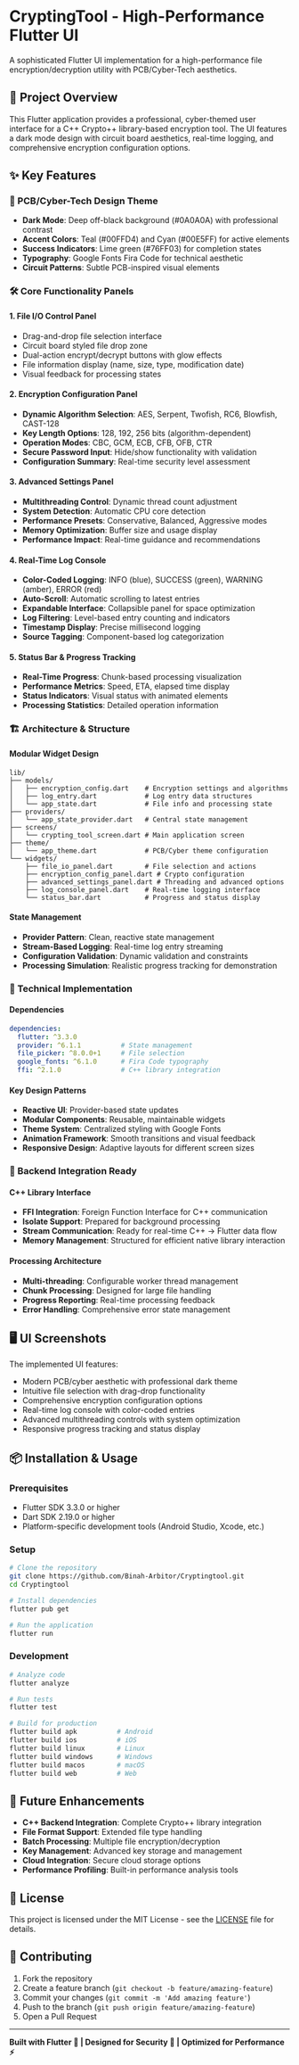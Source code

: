 # CryptingTool - High-Performance Flutter UI

A sophisticated Flutter UI implementation for a high-performance file encryption/decryption utility with PCB/Cyber-Tech aesthetics.

## 🎯 Project Overview

This Flutter application provides a professional, cyber-themed user interface for a C++ Crypto++ library-based encryption tool. The UI features a dark mode design with circuit board aesthetics, real-time logging, and comprehensive encryption configuration options.

## ✨ Key Features

### 🎨 PCB/Cyber-Tech Design Theme
- **Dark Mode**: Deep off-black background (#0A0A0A) with professional contrast
- **Accent Colors**: Teal (#00FFD4) and Cyan (#00E5FF) for active elements
- **Success Indicators**: Lime green (#76FF03) for completion states
- **Typography**: Google Fonts Fira Code for technical aesthetic
- **Circuit Patterns**: Subtle PCB-inspired visual elements

### 🛠️ Core Functionality Panels

#### 1. File I/O Control Panel
- Drag-and-drop file selection interface
- Circuit board styled file drop zone
- Dual-action encrypt/decrypt buttons with glow effects
- File information display (name, size, type, modification date)
- Visual feedback for processing states

#### 2. Encryption Configuration Panel
- **Dynamic Algorithm Selection**: AES, Serpent, Twofish, RC6, Blowfish, CAST-128
- **Key Length Options**: 128, 192, 256 bits (algorithm-dependent)
- **Operation Modes**: CBC, GCM, ECB, CFB, OFB, CTR
- **Secure Password Input**: Hide/show functionality with validation
- **Configuration Summary**: Real-time security level assessment

#### 3. Advanced Settings Panel
- **Multithreading Control**: Dynamic thread count adjustment
- **System Detection**: Automatic CPU core detection
- **Performance Presets**: Conservative, Balanced, Aggressive modes
- **Memory Optimization**: Buffer size and usage display
- **Performance Impact**: Real-time guidance and recommendations

#### 4. Real-Time Log Console
- **Color-Coded Logging**: INFO (blue), SUCCESS (green), WARNING (amber), ERROR (red)
- **Auto-Scroll**: Automatic scrolling to latest entries
- **Expandable Interface**: Collapsible panel for space optimization
- **Log Filtering**: Level-based entry counting and indicators
- **Timestamp Display**: Precise millisecond logging
- **Source Tagging**: Component-based log categorization

#### 5. Status Bar & Progress Tracking
- **Real-Time Progress**: Chunk-based processing visualization
- **Performance Metrics**: Speed, ETA, elapsed time display
- **Status Indicators**: Visual status with animated elements
- **Processing Statistics**: Detailed operation information

### 🏗️ Architecture & Structure

#### Modular Widget Design
```
lib/
├── models/
│   ├── encryption_config.dart    # Encryption settings and algorithms
│   ├── log_entry.dart            # Log entry data structures
│   └── app_state.dart            # File info and processing state
├── providers/
│   └── app_state_provider.dart   # Central state management
├── screens/
│   └── crypting_tool_screen.dart # Main application screen
├── theme/
│   └── app_theme.dart            # PCB/Cyber theme configuration
└── widgets/
    ├── file_io_panel.dart        # File selection and actions
    ├── encryption_config_panel.dart # Crypto configuration
    ├── advanced_settings_panel.dart # Threading and advanced options
    ├── log_console_panel.dart    # Real-time logging interface
    └── status_bar.dart           # Progress and status display
```

#### State Management
- **Provider Pattern**: Clean, reactive state management
- **Stream-Based Logging**: Real-time log entry streaming
- **Configuration Validation**: Dynamic validation and constraints
- **Processing Simulation**: Realistic progress tracking for demonstration

### 🔧 Technical Implementation

#### Dependencies
```yaml
dependencies:
  flutter: ^3.3.0
  provider: ^6.1.1          # State management
  file_picker: ^8.0.0+1     # File selection
  google_fonts: ^6.1.0      # Fira Code typography
  ffi: ^2.1.0               # C++ library integration
```

#### Key Design Patterns
- **Reactive UI**: Provider-based state updates
- **Modular Components**: Reusable, maintainable widgets
- **Theme System**: Centralized styling with Google Fonts
- **Animation Framework**: Smooth transitions and visual feedback
- **Responsive Design**: Adaptive layouts for different screen sizes

### 🚀 Backend Integration Ready

#### C++ Library Interface
- **FFI Integration**: Foreign Function Interface for C++ communication
- **Isolate Support**: Prepared for background processing
- **Stream Communication**: Ready for real-time C++ → Flutter data flow
- **Memory Management**: Structured for efficient native library interaction

#### Processing Architecture
- **Multi-threading**: Configurable worker thread management
- **Chunk Processing**: Designed for large file handling
- **Progress Reporting**: Real-time processing feedback
- **Error Handling**: Comprehensive error state management

## 🖥️ UI Screenshots

The implemented UI features:
- Modern PCB/cyber aesthetic with professional dark theme
- Intuitive file selection with drag-drop functionality
- Comprehensive encryption configuration options
- Real-time log console with color-coded entries
- Advanced multithreading controls with system optimization
- Responsive progress tracking and status display

## 📦 Installation & Usage

### Prerequisites
- Flutter SDK 3.3.0 or higher
- Dart SDK 2.19.0 or higher
- Platform-specific development tools (Android Studio, Xcode, etc.)

### Setup
```bash
# Clone the repository
git clone https://github.com/Binah-Arbitor/Cryptingtool.git
cd Cryptingtool

# Install dependencies
flutter pub get

# Run the application
flutter run
```

### Development
```bash
# Analyze code
flutter analyze

# Run tests
flutter test

# Build for production
flutter build apk          # Android
flutter build ios          # iOS
flutter build linux        # Linux
flutter build windows      # Windows
flutter build macos        # macOS
flutter build web          # Web
```

## 🔮 Future Enhancements

- **C++ Backend Integration**: Complete Crypto++ library integration
- **File Format Support**: Extended file type handling
- **Batch Processing**: Multiple file encryption/decryption
- **Key Management**: Advanced key storage and management
- **Cloud Integration**: Secure cloud storage options
- **Performance Profiling**: Built-in performance analysis tools

## 📝 License

This project is licensed under the MIT License - see the [LICENSE](LICENSE) file for details.

## 🤝 Contributing

1. Fork the repository
2. Create a feature branch (`git checkout -b feature/amazing-feature`)
3. Commit your changes (`git commit -m 'Add amazing feature'`)
4. Push to the branch (`git push origin feature/amazing-feature`)
5. Open a Pull Request

---

**Built with Flutter 💙 | Designed for Security 🔐 | Optimized for Performance ⚡**